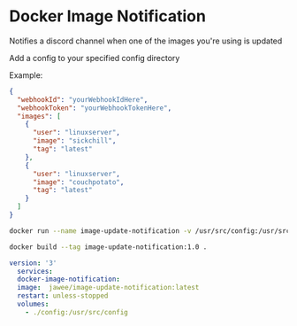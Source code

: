 # Docker Image Notification

Notifies a discord channel when one of the images you're using is updated

Add a config to your specified config directory

Example:
```json
{
  "webhookId": "yourWebhookIdHere",
  "webhookToken": "yourWebhookTokenHere",
  "images": [
    {
      "user": "linuxserver",
      "image": "sickchill",
      "tag": "latest"
    },
    {
      "user": "linuxserver",
      "image": "couchpotato",
      "tag": "latest"
    }
  ]
}
```

```bash
docker run --name image-update-notification -v /usr/src/config:/usr/src/config image-update-notification:1.0
```

```bash
docker build --tag image-update-notification:1.0 .
```


```yml
version: '3'
  services:
  docker-image-notification:
  image:  jawee/image-update-notification:latest
  restart: unless-stopped
  volumes:
    - ./config:/usr/src/config
```
